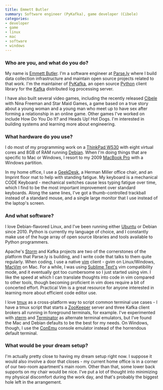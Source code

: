 ```yaml
---
title: Emmett Butler
summary: Software engineer (PyKafka), game developer (Cibele)
categories:
- developer
- game
- linux
- mac
- software
- windows
---
```


### Who are you, and what do you do?

My name is [Emmett Butler](http://emmettbutler.com/ "Emmett's website."). I'm a software engineer at [Parse.ly][] where I build data collection infrastructure and maintain open source projects related to that work. I'm the maintainer of [PyKafka][], an open source [Python][] client library for the [Kafka][] distributed log processing server.

I have also built several video games, including the recently released [Cibele][] with Nina Freeman and Star Maid Games, a game based on a true story about a young woman and a young man who meet up to have sex after forming a relationship in an online game. Other games I've worked on include How Do You Do It? and Heads Up! Hot Dogs. I'm interested in building systems and learning more about engineering.

### What hardware do you use?

I do most of my programming work on a [ThinkPad W530][thinkpad-w530] with eight virtual cores and 8GB of RAM running [Debian][]. When I'm doing things that are specific to Mac or Windows, I resort to my 2009 [MacBook Pro][macbook-pro] with a Windows partition.

In my home office, I use a [GeekDesk][], a Herman Miller office chair, and an Imprint floor mat to help with standing fatigue. My keyboard is a mechanical CODE Keyboard - mechanical switches cause less typing fatigue over time, which I find to be the most important improvement over standard keyboards. Along the same lines, I've got a thumb-controlled trackball instead of a standard mouse, and a single large monitor that I use instead of the laptop's screen.

### And what software?

I love Debian-flavored Linux, and I've been running either [Ubuntu][] or Debian since 2010. Python is currently my language of choice, and I constantly make use of the huge array of open source libraries and tools available to Python programmers.

Apache's [Storm][] and Kafka projects are two of the cornerstones of the platform that Parse.ly is building, and I write code that talks to them quite regularly. When coding, I use a native [vim][] client - gvim on Linux/Windows, [MacVim][] on Mac. For a while, I was using [Sublime Text's][sublime-text] vim compatibility mode, and it eventually got too cumbersome so I just started using vim. I like the speed at which I can translate thoughts into code in vim compared to other tools, though becoming proficient in vim does require a bit of concerted effort. Practical Vim is a great resource for anyone interested in learning more about efficient code editor use.

I love [tmux][] as a cross-platform way to script common terminal use cases - I have a tmux script that starts a [ZooKeeper][] server and three Kafka client brokers all running in foreground terminals, for example. I've experimented with [xterm][] and [Terminator][] as alternate terminal emulators, but I've found the Mac and Debian defaults to be the best for my needs. On Windows, though, I use the [ConEmu][] console emulator instead of the horrendous default terminal.

### What would be your dream setup?

I'm actually pretty close to having my dream setup right now. I suppose it would also involve a door that closes - my current home office is in a corner of our two-room apartment's main room. Other than that, some lower back supports on my chair would be nice. I've put a lot of thought into minimizing my physical discomfort during the work day, and that's probably the biggest hole left in the arrangement.

[geekdesk]: https://www.geekdesk.com/ "An electronic, height-adjustable desk."
[macbook-pro]: https://www.apple.com/macbook-pro/ "A laptop."
[thinkpad-w530]: http://shop.lenovo.com/us/en/laptops/thinkpad/w-series/w530/ "A 15.6 inch PC laptop."
[cibele]: http://ninasays.so/cibele/ "A video game about love, sex and the Internet."
[conemu]: https://conemu.github.io/ "A terminal client for Windows."
[debian]: https://www.debian.org/ "A Linux distribution."
[kafka]: https://kafka.apache.org/ "A distributed messaging system."
[macvim]: https://github.com/macvim-dev/macvim "A Mac GUI port of vim."
[parse.ly]: http://www.parsely.com/ "A digtial media analytics service."
[pykafka]: https://github.com/parsely/pykafka "A Python Kafka client."
[python]: https://www.python.org/ "An interpreted scripting language."
[storm]: http://storm.apache.org/ "A realtime distributed processing system."
[sublime-text]: http://www.sublimetext.com/ "A coder's text editor."
[terminator]: https://code.google.com/archive/p/jessies/wikis/Terminator.wiki "A terminal client."
[tmux]: http://sourceforge.net/projects/tmux/ "A terminal multiplexer, similar to screen."
[ubuntu]: https://www.ubuntu.com/ "A Unix distribution."
[vim]: http://www.vim.org/ "A command-line text editor."
[xterm]: https://en.wikipedia.org/wiki/Xterm "Terminal software for the X Window System."
[zookeeper]: https://zookeeper.apache.org/ "A distributed configuration system."

